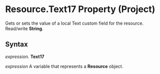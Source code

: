 
# Resource.Text17 Property (Project)

Gets or sets the value of a local Text custom field for the resource. Read/write  **String**.


## Syntax

 _expression_. **Text17**

 _expression_ A variable that represents a **Resource** object.

